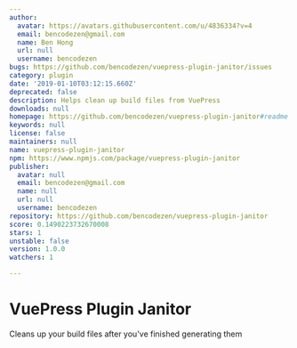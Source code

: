 ```yaml
---
author:
  avatar: https://avatars.githubusercontent.com/u/4836334?v=4
  email: bencodezen@gmail.com
  name: Ben Hong
  url: null
  username: bencodezen
bugs: https://github.com/bencodezen/vuepress-plugin-janitor/issues
category: plugin
date: '2019-01-10T03:12:15.660Z'
deprecated: false
description: Helps clean up build files from VuePress
downloads: null
homepage: https://github.com/bencodezen/vuepress-plugin-janitor#readme
keywords: null
license: false
maintainers: null
name: vuepress-plugin-janitor
npm: https://www.npmjs.com/package/vuepress-plugin-janitor
publisher:
  avatar: null
  email: bencodezen@gmail.com
  name: null
  url: null
  username: bencodezen
repository: https://github.com/bencodezen/vuepress-plugin-janitor
score: 0.1490223732670008
stars: 1
unstable: false
version: 1.0.0
watchers: 1

---
```


# VuePress Plugin Janitor

Cleans up your build files after you've finished generating them
